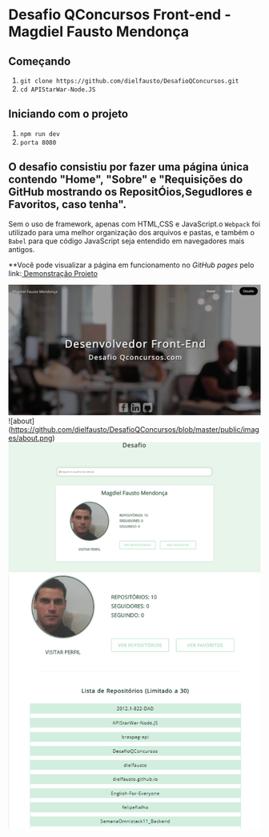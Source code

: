 # Desafio QConcursos Front-end - Magdiel Fausto Mendonça

## Começando
1. ``git clone https://github.com/dielfausto/DesafioQConcursos.git``
2. ``cd APIStarWar-Node.JS``

## Iniciando com o projeto
1. ``npm run dev`` <br>
2. ``porta 8080`` <br>

## O desafio consistiu por fazer uma página única contendo "Home", "Sobre" e "Requisições do GitHub mostrando os RepositÓios,SegudIores e Favoritos, caso tenha". 

Sem o uso de framework, apenas com HTML,CSS e JavaScript.o `Webpack` foi utilizado para  uma melhor organização dos arquivos e pastas, e também o `Babel` para que código JavaScript seja entendido em navegadores mais antigos.

**Você pode visualizar a página em funcionamento no _GitHub pages_ pelo link:<a href="https://www.youtube.com/watch?v=ql7u9IUmBHk&ab_channel=DielFausto" target="_blank">
Demonstração Projeto </a>

![homepage](https://github.com/dielfausto/DesafioQConcursos/blob/master/public/images/home.png)
![about] (https://github.com/dielfausto/DesafioQConcursos/blob/master/public/images/about.png)
![desafio](https://github.com/dielfausto/DesafioQConcursos/blob/master/public/images/desafio.png)
![repositorios](https://github.com/dielfausto/DesafioQConcursos/blob/master/public/images/repositorios.png)
